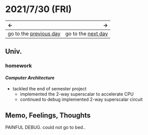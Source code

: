 # 2021/7/30 (FRI)
|←|→|
|:---|---:|
go to the [previous day](./29th.md) | go to the [next day](./31th.md)

## Univ.
### homework
#### *Computer Architecture*
- tackled the end of semester project
  - implemented the 2-way superscalar to accelerate CPU
  - continued to debug implemented 2-way superscalar circuit

## Memo, Feelings, Thoughts
PAINFUL DEBUG. could not go to bed..
